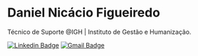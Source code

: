 # Daniel Nicácio Figueiredo

Técnico de Suporte @IGH | Instituto de Gestão e Humanização.

[![Linkedin Badge](https://img.shields.io/badge/-Daniel%20Nicácio-120a8f?style=flat-square&logo=Linkedin&logoColor=white&link=https://www.linkedin.com/in/daniel-nicácio-figueiredo/)](https://www.linkedin.com/in/daniel-nicácio-figueiredo/)
[![Gmail Badge](https://img.shields.io/badge/-danielfigueiredo789@gmail.com-120a8f?style=flat-square&logo=Gmail&logoColor=white&link=mailto:danielfigueiredo789@gmail.com)](mailto:danielfigueiredo789@gmail.com)
